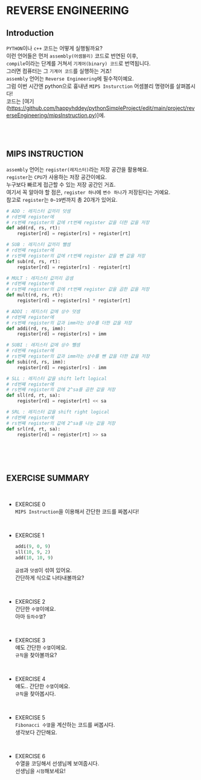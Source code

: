 # REVERSE ENGINEERING

## Introduction
`PYTHON`이나 `c++` 코드는 어떻게 실행될까요?  
이런 언어들은 먼저 `assembly(어셈블리)` 코드로 번연된 이후,  
`compile`이라는 단계를 거쳐서 `기계어(binary) 코드`로 번역됩니다.  
그러면 컴퓨터는 그 `기계어 코드`를 실행하는 거죠!  
`assembly` 언어는 `Reverse Engineering`에 필수적이예요.  
그럼 이번 시간엔 python으로 흉내낸 `MIPS Insturction` 어셈블리 명령어를 살펴봅시다!  
코드는 [여기(https://github.com/happyhddey/pythonSimpleProject/edit/main/project/reverseEngineering/mipsInstruction.py)]에.  
<br>
<br>
<br>

## MIPS INSTRUCTION
`assembly` 언어는 `register(레지스터)`라는 저장 공간을 활용해요.  
`register`는 `CPU`가 사용하는 저장 공간이에요.  
누구보다 빠르게 접근할 수 있는 저장 공간인 거죠.  
여기서 꼭 알아야 할 점은, `register 하나`에 `변수 하나`가 저장된다는 거예요.  
참고로 `register`는 `0~19`번까지 총 20개가 있어요.  

```python
# ADD : 레지스터 값끼리 덧셈
# rd번째 register에
# rs번째 register의 값에 rt번째 register 값을 더한 값을 저장
def add(rd, rs, rt):
    register[rd] = register[rs] + register[rt]

# SUB : 레지스터 값끼리 뺄셈
# rd번째 register에
# rs번째 register의 값에 rt번째 register 값을 뺀 값을 저장
def sub(rd, rs, rt):
    register[rd] = register[rs] - register[rt]

# MULT : 레지스터 값끼리 곱셈
# rd번째 register에
# rs번째 register의 값에 rt번째 register 값을 곱한 값을 저장
def mult(rd, rs, rt):
    register[rd] = register[rs] * register[rt]

# ADDI : 레지스터 값에 상수 덧셈
# rd번째 register에
# rs번째 register의 값과 imm라는 상수를 더한 값을 저장
def addi(rd, rs, imm):
    register[rd] = register[rs] + imm

# SUBI : 레지스터 값에 상수 뺄셈
# rd번째 register에
# rs번째 register의 값과 imm라는 상수를 뺀 값을 더한 값을 저장
def subi(rd, rs, imm):
    register[rd] = register[rs] - imm

# SLL : 레지스터 값을 shift left logical
# rd번째 register에
# rs번째 register의 값에 2^sa를 곱한 값을 저장
def sll(rd, rt, sa):
    register[rd] = register[rt] << sa

# SRL : 레지스터 값을 shift right logical
# rd번째 register에
# rs번째 register의 값에 2^sa를 나눈 값을 저장
def srl(rd, rt, sa):
    register[rd] = register[rt] >> sa
```
<br>
<br>
<br>

## EXERCISE SUMMARY  
<br>

- EXERCISE 0  
    `MIPS Instruction`을 이용해서 간단한 코드를 짜봅시다!  
<br>

- EXERCISE 1  
    ```python
    addi(9, 0, 9)
    sll(10, 9, 2)
    add(10, 10, 9)
    ```
    `곱셈`과 `덧셈`이 섞여 있어요.  
    간단하게 식으로 나타내볼까요?  
<br>

- EXERCISE 2  
    간단한 `수열`이에요.  
    아마 `등차수열`?  
<br>

- EXERCISE 3  
    얘도 간단한 `수열`이에요.  
    `규칙`을 찾아볼까요?  
<br>

- EXERCISE 4  
    얘도.. 간단한 `수열`이에요.  
    `규칙`을 찾아봅시다.  
<br>

- EXERCISE 5  
    `Fibonacci 수열`을 계산하는 코드를 써봅시다.  
    생각보다 간단해요.  
<br>

- EXERCISE 6  
    수열을 코딩해서 선생님께 보여줍시다.  
    선생님을 `시험`해보세요!    
<br>
<br>
<br>
